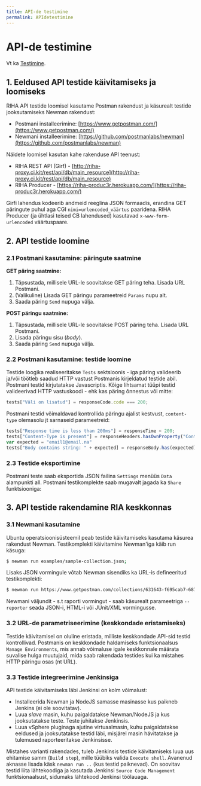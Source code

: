 ```yaml
---
title: API-de testimine
permalink: APIdetestimine
---
```

# API-de testimine

Vt ka [Testimine](Testimine).

## 1. Eeldused API testide käivitamiseks ja loomiseks
RIHA API testide loomisel kasutame Postman rakendust ja käsurealt testide jooksutamiseks Newman rakendust: 
- Postmani installeerimine: [https://www.getpostman.com/](https://www.getpostman.com/)
- Newmani installeerimine: [https://github.com/postmanlabs/newman](https://github.com/postmanlabs/newman)

Näidete loomisel kasutan kahe rakenduse API teenust:
- RIHA REST API (Girf) - [http://riha-proxy.ci.kit/rest/api/db/main_resource](http://riha-proxy.ci.kit/rest/api/db/main_resource)
- RIHA Producer - [https://riha-produc3r.herokuapp.com/](https://riha-produc3r.herokuapp.com/)

Girfi lahendus kodeerib andmeid reeglina JSON formaadis, erandina GET päringute puhul aga CGI `nimi=urlencoded_väärtus` paaridena. RIHA Producer (ja ühtlasi teised CB lahendused) kasutavad `x-www-form-urlencoded` väärtuspaare.


## 2. API testide loomine
### 2.1 Postmani kasutamine: päringute saatmine
**GET päring saatmine:**
1. Täpsustada, millisele URL-le soovitakse GET päring teha. Lisada URL Postmani.
2. (Valikuline) Lisada GET päringu parameetreid `Params` nupu alt.
3. Saada päring `Send` nupuga välja.

**POST päringu saatmine:**
1. Täpsustada, millisele URL-le soovitakse POST päring teha. Lisada URL Postmani.
2. Lisada päringu sisu (_body_).
3. Saada päring `Send` nupuga välja.

### 2.2 Postmani kasutamine: testide loomine
Testide loogika realiseeritakse `Tests` sektsioonis - iga päring valideerib ja/või töötleb saadud HTTP vastust Postmanis kirjeldatud testide abil. Postmani testid kirjutatakse Javascriptis.
Kõige lihtsamat tüüpi testid valideerivad HTTP vastuskoodi - ehk kas päring õnnestus või mitte:
```javascript
tests["Väli on lisatud"] = responseCode.code === 200;
```
Postmani testid võimaldavad kontrollida päringu ajalist kestvust, `content-type` olemasolu jt sarnaseid parameetreid:
```javascript
tests["Response time is less than 200ms"] = responseTime < 200;
tests["Content-Type is present"] = responseHeaders.hasOwnProperty("Content-Type");
var expected = "email1@email.na"
tests["Body contains string: " + expected] = responseBody.has(expected);
```
### 2.3 Testide eksportimine
Postmani teste saab eksportida JSON failina `Settings` menüüs `Data` alampunkti all.
Postmani testikomplekte saab mugavalt jagada ka `Share` funktsiooniga:


## 3. API testide rakendamine RIA keskkonnas
### 3.1 Newmani kasutamine
Ubuntu operatsioonisüsteemil peab testide käivitamiseks kasutama käsurea rakendust Newman. Testikomplekti käivitamine Newman'iga käib run käsuga:
```sh
$ newman run examples/sample-collection.json;
```
Lisaks JSON vormingule võtab Newman sisendiks ka URL-is defineeritud testikomplekti:
```sh
$ newman run https://www.getpostman.com/collections/631643-f695cab7-6878-eb55-7943-ad88e1ccfd65-JsLv;
```
Newmani väljundit - s.t raporti vormingut - saab käsurealt parameetriga `--reporter` seada JSON-i, HTML-i või JUnit/XML
vormingusse.

### 3.2 URL-de parametriseerimine (keskkondade eristamiseks)
Testide käivitamisel on oluline eristada, milliste keskkondade API-sid testid kontrollivad. Postmanis on keskkondade haldamiseks funktsionaalsus `Manage Environments`, mis annab võimaluse igale keskkonnale määrata suvalise hulga muutujaid, mida saab rakendada testides kui ka mistahes HTTP päringu osas (nt URL).

### 3.3 Testide integreerimine Jenkinsiga
API testide käivitamiseks läbi Jenkinsi on kolm võimalust:
- Installeerida Newman ja NodeJS samasse masinasse kus paikneb Jenkins (ei ole soovitatav).
- Luua _slave_ masin, kuhu paigaldatakse Newman/NodeJS ja kus jooksutatakse teste. Teste juhitakse Jenkinsis.
- Luua vSphere pluginaga ajutine virtuaalmasin, kuhu paigaldatakse eeldused ja jooksutatakse testid läbi, misjärel masin hävitatakse ja tulemused raporteeritakse Jenkinsisse.

Mistahes varianti rakendades, tuleb Jenkinsis testide käivitamiseks luua uus ehitamise samm (`Build step`), mille tüübiks valida `Execute shell`. Avanenud aknasse lisada käsk `newman run ..` (kus testid paiknevad).
On soovitav testid liita lähtekoodiga ja kasutada Jenkinsi `Source Code Management` funktsionaalsust, sidumaks lähtekood Jenkinsi töölauaga.

